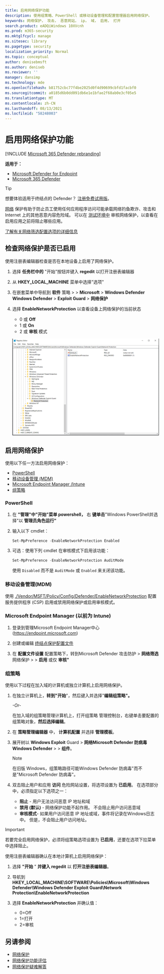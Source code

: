 ```yaml
---
title: 启用网络保护功能
description: 使用组策略、PowerShell 或移动设备管理和配置管理器启用网络保护。
keywords: 网络保护， 攻击， 恶意网站， ip， 域， 启用， 打开
search.product: eADQiWindows 10XVcnh
ms.prod: m365-security
ms.mktglfcycl: manage
ms.sitesec: library
ms.pagetype: security
localization_priority: Normal
ms.topic: conceptual
author: denisebmsft
ms.author: deniseb
ms.reviewer: ''
manager: dansimp
ms.technology: mde
ms.openlocfilehash: b81752cbc77f4be2025d0f4d90699cbfd1facbf0
ms.sourcegitcommit: a0185d6b0dd091db6e1e1bfae2f68ab0e3cf05e5
ms.translationtype: MT
ms.contentlocale: zh-CN
ms.lasthandoff: 08/13/2021
ms.locfileid: "58248003"
---
```

# <a name="turn-on-network-protection"></a>启用网络保护功能

[!INCLUDE [Microsoft 365 Defender rebranding](../../includes/microsoft-defender.md)]

**适用于：**
- [Microsoft Defender for Endpoint](https://go.microsoft.com/fwlink/p/?linkid=2154037)
- [Microsoft 365 Defender](https://go.microsoft.com/fwlink/?linkid=2118804)

> [!TIP]
> 想要体验适用于终结点的 Defender？ [注册免费试用版](https://signup.microsoft.com/create-account/signup?products=7f379fee-c4f9-4278-b0a1-e4c8c2fcdf7e&ru=https://aka.ms/MDEp2OpenTrial?ocid=docs-wdatp-assignaccess-abovefoldlink)。

[网络](network-protection.md) 保护有助于防止员工使用任何应用程序访问可能承载网络钓鱼欺诈、攻击和 Internet 上的其他恶意内容危险域。 可以在 [测试环境中](evaluate-network-protection.md) 审核网络保护，以查看在启用应用之前将阻止哪些应用。

[了解有关网络筛选配置选项的详细信息](/mem/intune/protect/endpoint-protection-windows-10#network-filtering)

## <a name="check-if-network-protection-is-enabled"></a>检查网络保护是否已启用

使用注册表编辑器检查是否在本地设备上启用了网络保护。

1. 选择 **任务栏中的** "开始"按钮并键入 **regedit** 以打开注册表编辑器

2. 从 **HKEY_LOCAL_MACHINE** 菜单中选择"选项"

3. 在嵌套菜单中导航到 **软件** 策略  >    >  **Microsoft**  >  **Windows Defender Windows Defender**  >  **Exploit Guard**  >  **网络保护**

4. 选择 **EnableNetworkProtection** 以查看设备上网络保护的当前状态

   - 0 或 **Off**
   - 1 或 **On**
   - 2 或 **审核** 模式

    ![网络保护注册表项](../../media/95341270-b738b280-08d3-11eb-84a0-16abb140c9fd.png)

## <a name="enable-network-protection"></a>启用网络保护

使用以下任一方法启用网络保护：

- [PowerShell](#powershell)
- [移动设备管理 (MDM)](#mobile-device-management-mdm)
- [Microsoft Endpoint Manager /Intune](#microsoft-endpoint-manager-formerly-intune)
- [组策略](#group-policy)

### <a name="powershell"></a>PowerShell

1. 在 **"管理"中"开始"菜单 powershell，** 右 **键单击**"Windows PowerShell并选择"以 **管理员角色运行"**
2. 输入以下 cmdlet：

    ```PowerShell
    Set-MpPreference -EnableNetworkProtection Enabled
    ```

3. 可选：使用下列 cmdlet 在审核模式下启用该功能：

    ```PowerShell
    Set-MpPreference -EnableNetworkProtection AuditMode
    ```

    使用 `Disabled` 而不是 `AuditMode` 或 `Enabled` 来关闭该功能。

### <a name="mobile-device-management-mdm"></a>移动设备管理(MDM)

使用 [./Vendor/MSFT/Policy/Config/Defender/EnableNetworkProtection](/windows/client-management/mdm/policy-csp-defender) 配置服务提供程序 (CSP) 启用或禁用网络保护或启用审核模式。

### <a name="microsoft-endpoint-manager-formerly-intune"></a>Microsoft Endpoint Manager (以前为 Intune) 

1. 登录到管理Microsoft Endpoint Manager中心 (https://endpoint.microsoft.com)

2. 创建或编辑 [终结点保护配置文件](/mem/intune/protect/endpoint-protection-configure)

3. 在 **配置文件设置** 配置策略下，转到Microsoft Defender 攻击防护  >  **网络筛选** 网络保护  >    >  **启用** 或仅 **审核"**

### <a name="group-policy"></a>组策略

使用以下过程在加入域的计算机或独立计算机上启用网络保护。

1. 在独立计算机上，**转到"开始**"，然后键入并选择"**编辑组策略"。**

    *-Or-*

    在加入域的组策略管理计算机上，打开组策略 [](https://technet.microsoft.com/library/cc731212.aspx)管理控制台，右键单击要配置的组策略对象，**然后选择编辑**。

2. 在 **策略管理编辑器** 中， **计算机配置** 并选择 **管理模板**。

3. 展开树以 **Windows Exploit** Guard  >  **网络Microsoft Defender 防病毒Windows Defender**  >    >  **组件**。

   > [!NOTE]
   > 在旧版 Windows，组策略路径可能Windows Defender 防病毒"而不是"Microsoft Defender 防病毒"。

4. 双击阻止用户和应用 **访问** 危险网站设置，将选项设置为 **已启用**。 在选项部分中，必须指定以下选项之一：
    - **阻止** - 用户无法访问恶意 IP 地址和域
    - **禁用 (默认)** - 网络保护功能不起作用。 不会阻止用户访问恶意域
    - **审核模式**- 如果用户访问恶意 IP 地址或域，事件将记录在Windows日志中。 但是，不会阻止用户访问地址。

> [!IMPORTANT]
> 若要完全启用网络保护，必须将组策略选项设置为 **已启用**，还要在选项下拉菜单中选择阻止。

使用注册表编辑器确认在本地计算机上启用网络保护：

1. 选择 **"开始** " **并键入 regedit** 以 **打开注册表编辑器**。

2. 导航到 **HKEY_LOCAL_MACHINE\SOFTWARE\Policies\Microsoft\Windows Defender\Windows Defender Exploit Guard\Network Protection\EnableNetworkProtection**

3. 选择 **EnableNetworkProtection** 并确认值：
   - 0=Off
   - 1=打开
   - 2=审核

## <a name="see-also"></a>另请参阅

- [网络保护](network-protection.md)
- [网络保护功能评估](evaluate-network-protection.md)
- [网络保护疑难解答](troubleshoot-np.md)
